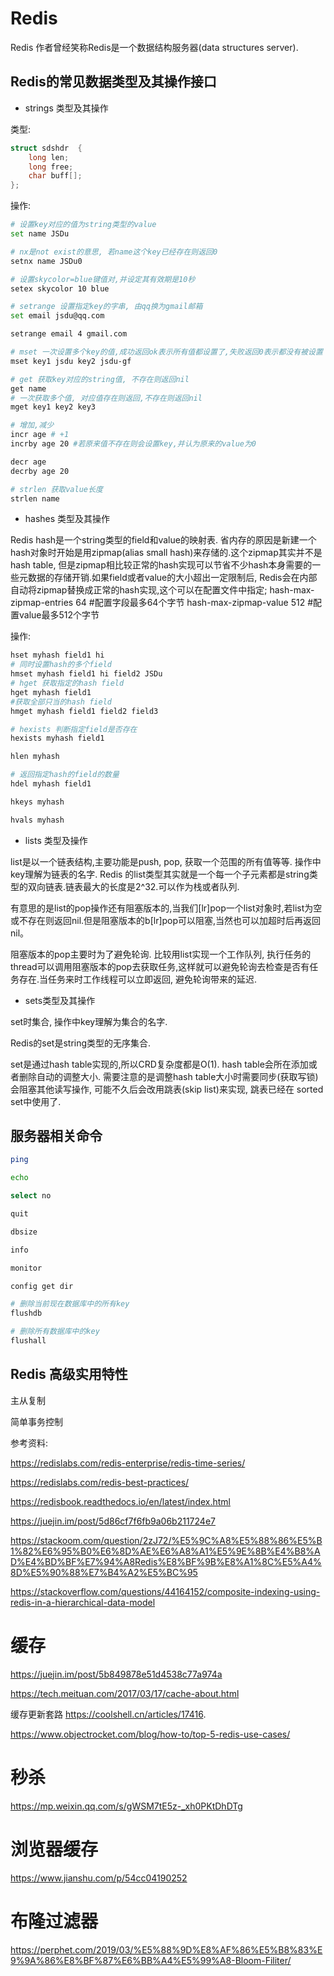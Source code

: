 # Redis

Redis 作者曾经笑称Redis是一个数据结构服务器(data structures server).

## Redis的常见数据类型及其操作接口

- strings 类型及其操作

类型:

```c
struct sdshdr  {
    long len;
    long free;
    char buff[];
};
```

操作:
```sh
# 设置key对应的值为string类型的value
set name JSDu

# nx是not exist的意思, 若name这个key已经存在则返回0
setnx name JSDu0

# 设置skycolor=blue键值对,并设定其有效期是10秒
setex skycolor 10 blue

# setrange 设置指定key的字串, 由qq换为gmail邮箱
set email jsdu@qq.com

setrange email 4 gmail.com

# mset 一次设置多个key的值,成功返回ok表示所有值都设置了,失败返回0表示都没有被设置
mset key1 jsdu key2 jsdu-gf

# get 获取key对应的string值, 不存在则返回nil
get name
# 一次获取多个值, 对应值存在则返回,不存在则返回nil
mget key1 key2 key3

# 增加,减少
incr age # +1
incrby age 20 #若原来值不存在则会设置key,并认为原来的value为0

decr age
decrby age 20

# strlen 获取value长度
strlen name
```

- hashes 类型及其操作

Redis hash是一个string类型的field和value的映射表. 省内存的原因是新建一个hash对象时开始是用zipmap(alias small hash)来存储的.这个zipmap其实并不是hash table, 但是zipmap相比较正常的hash实现可以节省不少hash本身需要的一些元数据的存储开销.如果field或者value的大小超出一定限制后, Redis会在内部自动将zipmap替换成正常的hash实现,这个可以在配置文件中指定;
hash-max-zipmap-entries 64 #配置字段最多64个字节
hash-max-zipmap-value 512 #配置value最多512个字节

操作:

```sh
hset myhash field1 hi
# 同时设置hash的多个field
hmset myhash field1 hi field2 JSDu
# hget 获取指定的hash field
hget myhash field1
#获取全部只当的hash field
hmget myhash field1 field2 field3

# hexists 判断指定field是否存在
hexists myhash field1

hlen myhash

# 返回指定hash的field的数量
hdel myhash field1

hkeys myhash

hvals myhash
```

- lists 类型及操作

list是以一个链表结构,主要功能是push, pop, 获取一个范围的所有值等等. 操作中key理解为链表的名字.
Redis 的list类型其实就是一个每一个子元素都是string类型的双向链表.链表最大的长度是2^32.可以作为栈或者队列.

有意思的是list的pop操作还有阻塞版本的,当我们[lr]pop一个list对象时,若list为空或不存在则返回nil.但是阻塞版本的b[lr]pop可以阻塞,当然也可以加超时后再返回nil。

阻塞版本的pop主要时为了避免轮询. 比较用list实现一个工作队列, 执行任务的thread可以调用阻塞版本的pop去获取任务,这样就可以避免轮询去检查是否有任务存在.当任务来时工作线程可以立即返回, 避免轮询带来的延迟.

- sets类型及其操作

set时集合, 操作中key理解为集合的名字.

Redis的set是string类型的无序集合.

set是通过hash table实现的,所以CRD复杂度都是O(1). hash table会所在添加或者删除自动的调整大小. 需要注意的是调整hash table大小时需要同步(获取写锁)会阻塞其他读写操作, 可能不久后会改用跳表(skip list)来实现, 跳表已经在 sorted set中使用了.

## 服务器相关命令

```sh
ping

echo

select no

quit

dbsize

info

monitor

config get dir

# 删除当前现在数据库中的所有key
flushdb

# 删除所有数据库中的key
flushall
```

## Redis 高级实用特性

主从复制

简单事务控制


参考资料:

https://redislabs.com/redis-enterprise/redis-time-series/

https://redislabs.com/redis-best-practices/

https://redisbook.readthedocs.io/en/latest/index.html

https://juejin.im/post/5d86cf7f6fb9a06b211724e7

https://stackoom.com/question/2zJ72/%E5%9C%A8%E5%88%86%E5%B1%82%E6%95%B0%E6%8D%AE%E6%A8%A1%E5%9E%8B%E4%B8%AD%E4%BD%BF%E7%94%A8Redis%E8%BF%9B%E8%A1%8C%E5%A4%8D%E5%90%88%E7%B4%A2%E5%BC%95


https://stackoverflow.com/questions/44164152/composite-indexing-using-redis-in-a-hierarchical-data-model

# 缓存


https://juejin.im/post/5b849878e51d4538c77a974a

https://tech.meituan.com/2017/03/17/cache-about.html


缓存更新套路
https://coolshell.cn/articles/17416.

https://www.objectrocket.com/blog/how-to/top-5-redis-use-cases/


# 秒杀

https://mp.weixin.qq.com/s/gWSM7tE5z-_xh0PKtDhDTg

# 浏览器缓存

https://www.jianshu.com/p/54cc04190252


# 布隆过滤器

https://perphet.com/2019/03/%E5%88%9D%E8%AF%86%E5%B8%83%E9%9A%86%E8%BF%87%E6%BB%A4%E5%99%A8-Bloom-Filiter/
